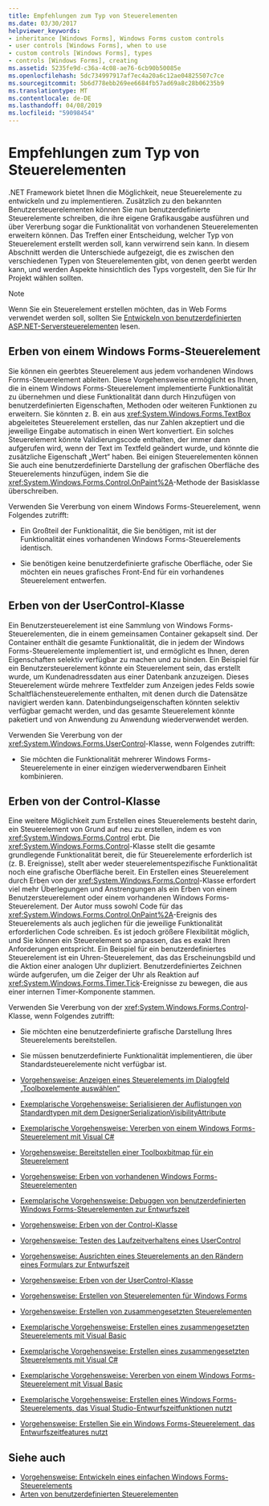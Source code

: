 ```yaml
---
title: Empfehlungen zum Typ von Steuerelementen
ms.date: 03/30/2017
helpviewer_keywords:
- inheritance [Windows Forms], Windows Forms custom controls
- user controls [Windows Forms], when to use
- custom controls [Windows Forms], types
- controls [Windows Forms], creating
ms.assetid: 5235fe9d-c36a-4c08-ae76-6cb90b50085e
ms.openlocfilehash: 5dc734997917af7ec4a20a6c12ae04825507c7ce
ms.sourcegitcommit: 5b6d778ebb269ee6684fb57ad69a8c28b06235b9
ms.translationtype: MT
ms.contentlocale: de-DE
ms.lasthandoff: 04/08/2019
ms.locfileid: "59098454"
---
```

# <a name="control-type-recommendations"></a>Empfehlungen zum Typ von Steuerelementen
.NET Framework bietet Ihnen die Möglichkeit, neue Steuerelemente zu entwickeln und zu implementieren. Zusätzlich zu den bekannten Benutzersteuerelementen können Sie nun benutzerdefinierte Steuerelemente schreiben, die ihre eigene Grafikausgabe ausführen und über Vererbung sogar die Funktionalität von vorhandenen Steuerelementen erweitern können. Das Treffen einer Entscheidung, welcher Typ von Steuerelement erstellt werden soll, kann verwirrend sein kann. In diesem Abschnitt werden die Unterschiede aufgezeigt, die es zwischen den verschiedenen Typen von Steuerelementen gibt, von denen geerbt werden kann, und werden Aspekte hinsichtlich des Typs vorgestellt, den Sie für Ihr Projekt wählen sollten.  
  
> [!NOTE]
>  Wenn Sie ein Steuerelement erstellen möchten, das in Web Forms verwendet werden soll, sollten Sie [Entwickeln von benutzerdefinierten ASP.NET-Serversteuerelementen](https://docs.microsoft.com/previous-versions/aspnet/zt27tfhy(v=vs.100)) lesen.  
  
## <a name="inheriting-from-a-windows-forms-control"></a>Erben von einem Windows Forms-Steuerelement  
 Sie können ein geerbtes Steuerelement aus jedem vorhandenen Windows Forms-Steuerelement ableiten. Diese Vorgehensweise ermöglicht es Ihnen, die in einem Windows Forms-Steuerelement implementierte Funktionalität zu übernehmen und diese Funktionalität dann durch Hinzufügen von benutzerdefinierten Eigenschaften, Methoden oder weiteren Funktionen zu erweitern. Sie könnten z. B. ein aus <xref:System.Windows.Forms.TextBox> abgeleitetes Steuerelement erstellen, das nur Zahlen akzeptiert und die jeweilige Eingabe automatisch in einen Wert konvertiert. Ein solches Steuerelement könnte Validierungscode enthalten, der immer dann aufgerufen wird, wenn der Text im Textfeld geändert wurde, und könnte die zusätzliche Eigenschaft „Wert“ haben. Bei einigen Steuerelementen können Sie auch eine benutzerdefinierte Darstellung der grafischen Oberfläche des Steuerelements hinzufügen, indem Sie die <xref:System.Windows.Forms.Control.OnPaint%2A>-Methode der Basisklasse überschreiben.  
  
 Verwenden Sie Vererbung von einem Windows Forms-Steuerelement, wenn Folgendes zutrifft:  
  
-   Ein Großteil der Funktionalität, die Sie benötigen, mit ist der Funktionalität eines vorhandenen Windows Forms-Steuerelements identisch.  
  
-   Sie benötigen keine benutzerdefinierte grafische Oberfläche, oder Sie möchten ein neues grafisches Front-End für ein vorhandenes Steuerelement entwerfen.  
  
## <a name="inheriting-from-the-usercontrol-class"></a>Erben von der UserControl-Klasse  
 Ein Benutzersteuerelement ist eine Sammlung von Windows Forms-Steuerelementen, die in einem gemeinsamen Container gekapselt sind. Der Container enthält die gesamte Funktionalität, die in jedem der Windows Forms-Steuerelemente implementiert ist, und ermöglicht es Ihnen, deren Eigenschaften selektiv verfügbar zu machen und zu binden. Ein Beispiel für ein Benutzersteuerelement könnte ein Steuerelement sein, das erstellt wurde, um Kundenadressdaten aus einer Datenbank anzuzeigen. Dieses Steuerelement würde mehrere Textfelder zum Anzeigen jedes Felds sowie Schaltflächensteuerelemente enthalten, mit denen durch die Datensätze navigiert werden kann. Datenbindungseigenschaften könnten selektiv verfügbar gemacht werden, und das gesamte Steuerelement könnte paketiert und von Anwendung zu Anwendung wiederverwendet werden.  
  
 Verwenden Sie Vererbung von der <xref:System.Windows.Forms.UserControl>-Klasse, wenn Folgendes zutrifft:  
  
-   Sie möchten die Funktionalität mehrerer Windows Forms-Steuerelemente in einer einzigen wiederverwendbaren Einheit kombinieren.  
  
## <a name="inheriting-from-the-control-class"></a>Erben von der Control-Klasse  
 Eine weitere Möglichkeit zum Erstellen eines Steuerelements besteht darin, ein Steuerelement von Grund auf neu zu erstellen, indem es von <xref:System.Windows.Forms.Control> erbt. Die <xref:System.Windows.Forms.Control>-Klasse stellt die gesamte grundlegende Funktionalität bereit, die für Steuerelemente erforderlich ist (z. B. Ereignisse), stellt aber weder steuerelementspezifische Funktionalität noch eine grafische Oberfläche bereit. Ein Erstellen eines Steuerelement durch Erben von der <xref:System.Windows.Forms.Control>-Klasse erfordert viel mehr Überlegungen und Anstrengungen als ein Erben von einem Benutzersteuerelement oder einem vorhandenen Windows Forms-Steuerelement. Der Autor muss sowohl Code für das <xref:System.Windows.Forms.Control.OnPaint%2A>-Ereignis des Steuerelements als auch jeglichen für die jeweilige Funktionalität erforderlichen Code schreiben. Es ist jedoch größere Flexibilität möglich, und Sie können ein Steuerelement so anpassen, das es exakt Ihren Anforderungen entspricht. Ein Beispiel für ein benutzerdefiniertes Steuerelement ist ein Uhren-Steuerelement, das das Erscheinungsbild und die Aktion einer analogen Uhr dupliziert. Benutzerdefiniertes Zeichnen würde aufgerufen, um die Zeiger der Uhr als Reaktion auf <xref:System.Windows.Forms.Timer.Tick>-Ereignisse zu bewegen, die aus einer internen Timer-Komponente stammen.  
  
 Verwenden Sie Vererbung von der <xref:System.Windows.Forms.Control>-Klasse, wenn Folgendes zutrifft:  
  
-   Sie möchten eine benutzerdefinierte grafische Darstellung Ihres Steuerelements bereitstellen.  
  
-   Sie müssen benutzerdefinierte Funktionalität implementieren, die über Standardsteuerelemente nicht verfügbar ist.  
  
-   [Vorgehensweise: Anzeigen eines Steuerelements im Dialogfeld „Toolboxelemente auswählen“](how-to-display-a-control-in-the-choose-toolbox-items-dialog-box.md)  
  
-   [Exemplarische Vorgehensweise: Serialisieren der Auflistungen von Standardtypen mit dem DesignerSerializationVisibilityAttribute](serializing-collections-designerserializationvisibilityattribute.md)  
  
-   [Exemplarische Vorgehensweise: Vererben von einem Windows Forms-Steuerelement mit Visual C#](walkthrough-inheriting-from-a-windows-forms-control-with-visual-csharp.md)  
  
-   [Vorgehensweise: Bereitstellen einer Toolboxbitmap für ein Steuerelement](how-to-provide-a-toolbox-bitmap-for-a-control.md)  
  
-   [Vorgehensweise: Erben von vorhandenen Windows Forms-Steuerelementen](how-to-inherit-from-existing-windows-forms-controls.md)  
  
-   [Exemplarische Vorgehensweise: Debuggen von benutzerdefinierten Windows Forms-Steuerelementen zur Entwurfszeit](walkthrough-debugging-custom-windows-forms-controls-at-design-time.md)  
  
-   [Vorgehensweise: Erben von der Control-Klasse](how-to-inherit-from-the-control-class.md)  
  
-   [Vorgehensweise: Testen des Laufzeitverhaltens eines UserControl](how-to-test-the-run-time-behavior-of-a-usercontrol.md)  
  
-   [Vorgehensweise: Ausrichten eines Steuerelements an den Rändern eines Formulars zur Entwurfszeit](how-to-align-a-control-to-the-edges-of-forms-at-design-time.md)  
  
-   [Vorgehensweise: Erben von der UserControl-Klasse](how-to-inherit-from-the-usercontrol-class.md)  
  
-   [Vorgehensweise: Erstellen von Steuerelementen für Windows Forms](how-to-author-controls-for-windows-forms.md)  
  
-   [Vorgehensweise: Erstellen von zusammengesetzten Steuerelementen](how-to-author-composite-controls.md)  
  
-   [Exemplarische Vorgehensweise: Erstellen eines zusammengesetzten Steuerelements mit Visual Basic](walkthrough-authoring-a-composite-control-with-visual-basic.md)  
  
-   [Exemplarische Vorgehensweise: Erstellen eines zusammengesetzten Steuerelements mit Visual C#](walkthrough-authoring-a-composite-control-with-visual-csharp.md)  
  
-   [Exemplarische Vorgehensweise: Vererben von einem Windows Forms-Steuerelement mit Visual Basic](walkthrough-inheriting-from-a-windows-forms-control-with-visual-basic.md)  
  
-   [Exemplarische Vorgehensweise: Erstellen eines Windows Forms-Steuerelements, das Visual Studio-Entwurfszeitfunktionen nutzt](creating-a-wf-control-design-time-features.md)  
  
-   [Vorgehensweise: Erstellen Sie ein Windows Forms-Steuerelement, das Entwurfszeitfeatures nutzt](https://docs.microsoft.com/previous-versions/visualstudio/visual-studio-2013/307hck25(v=vs.120))  
  
## <a name="see-also"></a>Siehe auch

- [Vorgehensweise: Entwickeln eines einfachen Windows Forms-Steuerelements](how-to-develop-a-simple-windows-forms-control.md)
- [Arten von benutzerdefinierten Steuerelementen](varieties-of-custom-controls.md)
